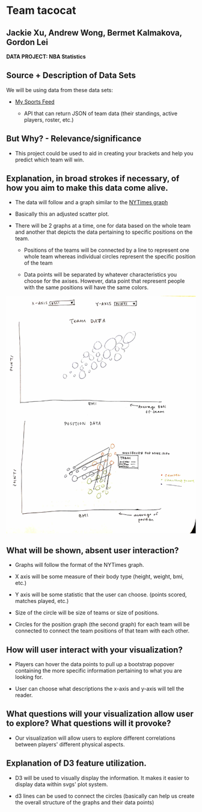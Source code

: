 
# Team tacocat

## Jackie Xu, Andrew Wong, Bermet Kalmakova, Gordon Lei

**DATA PROJECT: NBA Statistics**

## Source + Description of Data Sets

We will be using data from these data sets:

* [My Sports Feed](https://www.mysportsfeeds.com/)

    * API that can return JSON of team data (their standings, active players, roster, etc.)

## But Why? - Relevance/significance

* This project could be used to aid in creating your brackets and help you predict which team will win.

## Explanation, in broad strokes if necessary, of how you aim to make this data come alive.

* The data will follow and a graph similar to the [NYTimes graph](https://www.nytimes.com/interactive/2016/04/29/upshot/money-race-and-success-how-your-school-district-compares.html)

* Basically this an adjusted scatter plot.

* There will be 2 graphs at a time, one for data based on the whole team and another that depicts the data pertaining to specific positions on the team. 

    * Positions of the teams will be connected by a line to represent one whole team whereas individual circles represent the specific position of the team

    * Data points will be separated by whatever characteristics you choose for the axises. However, data point that represent people with the same positions will have the same colors.


![alt text](https://raw.githubusercontent.com/jacqxu00/Project01Data/master/markup.png)

  

## What will be shown, absent user interaction?

* Graphs will follow the format of the NYTimes graph.

* X axis will be some measure of their body type (height, weight, bmi, etc.)

* Y axis will be some statistic that the user can choose. (points scored, matches played, etc.)

* Size of the circle will be size of teams or size of positions.

* Circles for the position graph (the second graph) for each team will be connected to connect the team positions of that team with each other.

## How will user interact with your visualization?

* Players can hover the data points to pull up a bootstrap popover containing the more specific information pertaining to what you are looking for.

* User can choose what descriptions the x-axis and y-axis will tell the reader.

## What questions will your visualization allow user to explore? What questions will it provoke?

* Our visualization will allow users to explore different correlations between players' different physical aspects.

## Explanation of D3 feature utilization.

* D3 will be used to visually display the information. It makes it easier to display data within svgs' plot system. 

* d3 lines can be used to connect the circles (basically can help us create the overall structure of the graphs and their data points)

